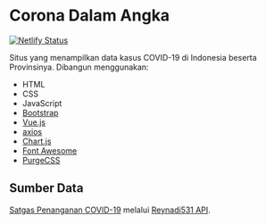 # Corona Dalam Angka

[![Netlify Status](https://api.netlify.com/api/v1/badges/dc6359f6-c9d3-4202-b173-0ce047de1d7d/deploy-status)](https://app.netlify.com/sites/coronadalamangka/deploys)

Situs yang menampilkan data kasus COVID-19 di Indonesia beserta Provinsinya. Dibangun menggunakan:
- HTML
- CSS
- JavaScript
- [Bootstrap](https://getbootstrap.com/)
- [Vue.js](https://vuejs.org/)
- [axios](https://github.com/axios/axios)
- [Chart.js](https://www.chartjs.org/)
- [Font Awesome](https://fontawesome.com/)
- [PurgeCSS](https://purgecss.com/guides/vue.html#use-the-vue-cli-plugin)

## Sumber Data
[Satgas Penanganan COVID-19](https://covid19.go.id/) melalui [Reynadi531 API](https://github.com/Reynadi531/api-covid19-indonesia-v2).